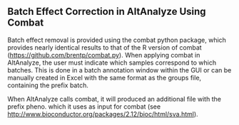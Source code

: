 ## Batch Effect Correction in AltAnalyze Using Combat ##

Batch effect removal is provided using the combat python package, which provides nearly identical results to that of the R version of combat (https://github.com/brentp/combat.py). When applying combat in AltAnalyze, the user must indicate which samples correspond to which batches. This is done in a batch annotation window within the GUI or can be manually created in Excel with the same format as the groups file, containing the prefix batch.

When AltAnalyze calls combat, it will produced an additional file with the prefix pheno. which it uses as input for combat (see http://www.bioconductor.org/packages/2.12/bioc/html/sva.html).